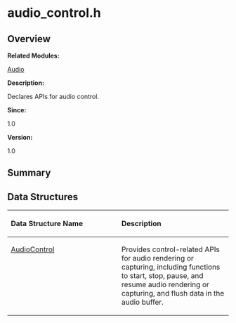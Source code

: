 # audio\_control.h<a name="EN-US_TOPIC_0000001055678054"></a>

## **Overview**<a name="section1877508460093524"></a>

**Related Modules:**

[Audio](audio.md)

**Description:**

Declares APIs for audio control. 

**Since:**

1.0

**Version:**

1.0

## **Summary**<a name="section1490440718093524"></a>

## Data Structures<a name="nested-classes"></a>

<a name="table1307865503093524"></a>
<table><thead align="left"><tr id="row1605228155093524"><th class="cellrowborder" valign="top" width="50%" id="mcps1.1.3.1.1"><p id="p1184951774093524"><a name="p1184951774093524"></a><a name="p1184951774093524"></a>Data Structure Name</p>
</th>
<th class="cellrowborder" valign="top" width="50%" id="mcps1.1.3.1.2"><p id="p1068425614093524"><a name="p1068425614093524"></a><a name="p1068425614093524"></a>Description</p>
</th>
</tr>
</thead>
<tbody><tr id="row922900453093524"><td class="cellrowborder" valign="top" width="50%" headers="mcps1.1.3.1.1 "><p id="p143889578093524"><a name="p143889578093524"></a><a name="p143889578093524"></a><a href="audiocontrol.md">AudioControl</a></p>
</td>
<td class="cellrowborder" valign="top" width="50%" headers="mcps1.1.3.1.2 "><p id="p187769008093524"><a name="p187769008093524"></a><a name="p187769008093524"></a>Provides control-related APIs for audio rendering or capturing, including functions to start, stop, pause, and resume audio rendering or capturing, and flush data in the audio buffer. </p>
</td>
</tr>
</tbody>
</table>

